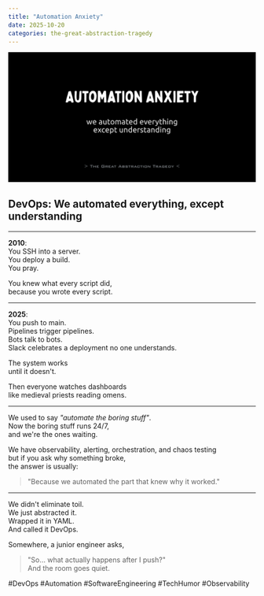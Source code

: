 ```yaml
---
title: "Automation Anxiety"
date: 2025-10-20
categories: the-great-abstraction-tragedy
---
```


![Automation Anxiety](/res/automation-anxiety.png)

## DevOps: We automated everything, except understanding

---

**2010**:  
You SSH into a server.  
You deploy a build.  
You pray.

You knew what every script did,  
because you wrote every script.

---

**2025**:  
You push to main.  
Pipelines trigger pipelines.  
Bots talk to bots.  
Slack celebrates a deployment no one understands.

The system works  
until it doesn't.

Then everyone watches dashboards  
like medieval priests reading omens.

---

We used to say _"automate the boring stuff"_.  
Now the boring stuff runs 24/7,  
and we're the ones waiting.

We have observability, alerting, orchestration, and chaos testing  
but if you ask why something broke,  
the answer is usually:
> "Because we automated the part that knew why it worked."

---

We didn't eliminate toil.  
We just abstracted it.  
Wrapped it in YAML.  
And called it DevOps.

Somewhere, a junior engineer asks,
> "So… what actually happens after I push?"  
> And the room goes quiet.

#DevOps #Automation #SoftwareEngineering #TechHumor #Observability
